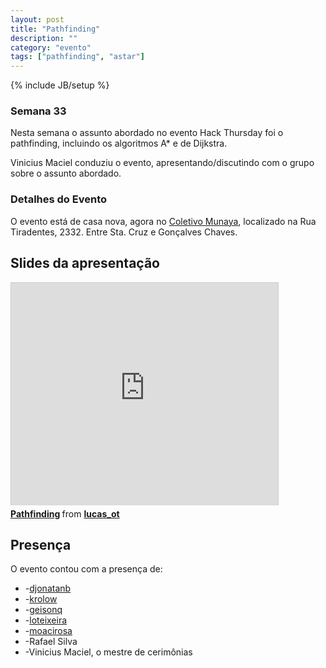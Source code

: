 ```yaml
---
layout: post
title: "Pathfinding"
description: ""
category: "evento" 
tags: ["pathfinding", "astar"]
---
```

{% include JB/setup %}

### Semana 33

<p>Nesta semana o assunto abordado no evento Hack Thursday foi o pathfinding, incluindo os algoritmos A* e de Dijkstra.</p>
<p>Vinicius Maciel conduziu o evento, apresentando/discutindo com o grupo sobre o assunto abordado.</p>

<h3>Detalhes do Evento</h3>
<p>O evento está de casa nova, agora no <a href='https://www.facebook.com/coletivo.munaya'>Coletivo Munaya</a>, localizado na Rua Tiradentes, 2332. Entre Sta. Cruz e Gonçalves Chaves.</p>

## Slides da apresentação

<iframe src="http://www.slideshare.net/slideshow/embed_code/14001248" width="427" height="356" frameborder="0" marginwidth="0" marginheight="0" scrolling="no" style="border:1px solid #CCC;border-width:1px 1px 0;margin-bottom:5px" allowfullscreen="true"> </iframe> <div style="margin-bottom:5px"> <strong> <a href="http://www.slideshare.net/lucas_ot/pathfinding" title="Pathfinding" target="_blank">Pathfinding</a> </strong> from <strong><a href="http://www.slideshare.net/lucas_ot" target="_blank">lucas_ot</a></strong> </div>

## Presença

O evento contou com a presença de:

* -<a href="http://github.com/djonatanb">djonatanb</a>
* -<a href="http://github.com/krolow">krolow</a>
* -<a href="http://github.com/geisonq">geisonq</a>
* -<a href="http://github.com/loteixeira">loteixeira</a>
* -<a href="https://github.com/moacirosa">moacirosa</a>
* -Rafael Silva
* -Vinicius Maciel, o mestre de cerimônias